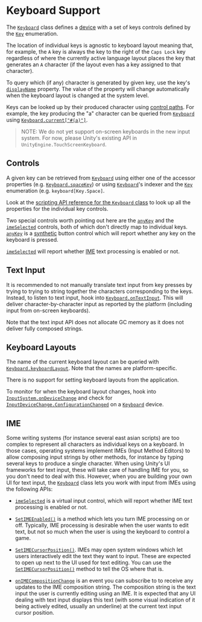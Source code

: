 # Keyboard Support

The [`Keyboard`](../api/UnityEngine.InputSystem.Keyboard.html) class defines a [device](Devices.md) with a set of keys controls defined by the [`Key`](../api/UnityEngine.InputSystem.Key.html) enumeration.

The location of individual keys is agnostic to keyboard layout meaning that, for example, the `A` key is always the key to the right of the `Caps Lock` key regardless of where the currently active language layout places the key that generates an `A` character (if the layout even has a key assigned to that character).

To query which (if any) character is generated by given key, use the key's [`displayName`](../api/UnityEngine.InputSystem.InputControl.html#UnityEngine_InputSystem_InputControl_displayName) property. The value of the property will change automatically when the keyboard layout is changed at the system level.

Keys can be looked up by their produced character using [control paths](Controls.md#control-paths). For example, the key producing the "a" character can be queried from [`Keyboard`](../api/UnityEngine.InputSystem.Keyboard.html) using [`Keyboard.current["#(a)"]`](../api/UnityEngine.InputSystem.Keyboard.html#UnityEngine_InputSystem_Keyboard_Item_UnityEngine_InputSystem_Key_).

>NOTE: We do not yet support on-screen keyboards in the new input system. For now, please Unity's existing API in `UnityEngine.TouchScreenKeyboard`.

## Controls

A given key can be retrieved from [`Keyboard`](../api/UnityEngine.InputSystem.Keyboard.html) using either one of the accessor properties (e.g. [`Keyboard.spaceKey`](../api/UnityEngine.InputSystem.Keyboard.html#UnityEngine_InputSystem_Keyboard_spaceKey)) or using [`Keyboard`](../api/UnityEngine.InputSystem.Keyboard.html)'s indexer and the [`Key`](../api/UnityEngine.InputSystem.Key.html) enumeration (e.g. `keyboard[Key.Space]`.

Look at the [scripting API reference for the `Keyboard` class](../api/UnityEngine.InputSystem.Keyboard.html) to look up all the properties for the individual key controls.

Two special controls worth pointing out here are the [`anyKey`](../api/UnityEngine.InputSystem.Keyboard.html#UnityEngine_InputSystem_Keyboard_anyKey) and the [`imeSelected`](../api/UnityEngine.InputSystem.Keyboard.html#UnityEngine_InputSystem_Keyboard_imeSelected) controls, both of which don't directly map to individual keys.
 [`anyKey`](../api/UnityEngine.InputSystem.Keyboard.html#UnityEngine_InputSystem_Keyboard_anyKey) is a [synthetic](Controls.md#synthetic-controls) button control which will report whether any key on the keyboard is pressed.

[`imeSelected`](../api/UnityEngine.InputSystem.Keyboard.html#UnityEngine_InputSystem_Keyboard_imeSelected) will report whether [IME](#ime) text processing is enabled or not.

## Text Input

It is recommended to not manually translate text input from key presses by trying to trying to string together the characters corresponding to the keys. Instead, to listen to text input, hook into [`Keyboard.onTextInput`](../api/UnityEngine.InputSystem.Keyboard.html#UnityEngine_InputSystem_Keyboard_onTextInput). This will deliver character-by-character input as reported by the platform (including input from on-screen keyboards).

Note that the text input API does not allocate GC memory as it does not deliver fully composed strings.

## Keyboard Layouts

The name of the current keyboard layout can be queried with [`Keyboard.keyboardLayout`](../api/UnityEngine.InputSystem.Keyboard.html#UnityEngine_InputSystem_Keyboard_keyboardLayout). Note that the names are platform-specific.

There is no support for setting keyboard layouts from the application.

To monitor for when the keyboard layout changes, hook into [`InputSystem.onDeviceChange`](../api/UnityEngine.InputSystem.InputSystem.html#UnityEngine_InputSystem_InputSystem_onDeviceChange) and check for [`InputDeviceChange.ConfigurationChanged`](../api/UnityEngine.InputSystem.InputDeviceChange.html) on a [`Keyboard`](../api/UnityEngine.InputSystem.Keyboard.html) device.

## IME

Some writing systems (for instance several east asian scripts) are too complex to represent all characters as individual keys on a keyboard. In those cases, operating systems implement IMEs (Input Method Editors) to allow composing input strings by other methods, for instance by typing several keys to produce a single character. When using Unity's UI frameworks for text input, these will take care of handling IME for you, so you don't need to deal with this. However, when you are building your own UI for text input, the [`Keyboard`](../api/UnityEngine.InputSystem.Keyboard.html) class lets you work with input from IMEs using the following APIs:

* [`imeSelected`](../api/UnityEngine.InputSystem.Keyboard.html#UnityEngine_InputSystem_Keyboard_imeSelected) is a virtual input control, which will report whether IME text processing is enabled or not.

* [`SetIMEEnabled()`](../api/UnityEngine.InputSystem.Keyboard.html#UnityEngine_InputSystem_Keyboard_SetIMEEnabled_System_Boolean_) is a method which lets you turn IME processing on or off. Typically, IME processing is desirable when the user wants to edit text, but not so much when the user is using the keyboard to control a game.

* [`SetIMECursorPosition()`](../api/UnityEngine.InputSystem.Keyboard.html#UnityEngine_InputSystem_Keyboard_SetIMECursorPosition_Vector2_). IMEs may open system windows which let users interactively edit the text they want to input. These are expected to open up next to the UI used for text editing. You can use the [`SetIMECursorPosition()`](../api/UnityEngine.InputSystem.Keyboard.html#UnityEngine_InputSystem_Keyboard_SetIMECursorPosition_Vector2_) method to tell the OS where that  is.

* [`onIMECompositionChange`](../api/UnityEngine.InputSystem.Keyboard.html#UnityEngine_InputSystem_Keyboard_onIMECompositionChange) is an event you can subscribe to to receive any updates to the IME composition string. The composition string is the text input the user is currently editing using an IME. It is expected that any UI dealing with text input displays this text (with some visual indication of it being actively edited, usually an underline) at the current text input cursor position.
